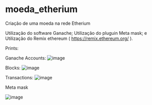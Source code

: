 # moeda_etherium
Criação de uma moeda na rede Etherium


Utilização do software Ganache;
Utilização do pluguin Meta mask; e
Utilização do Remix ethereum ( https://remix.ethereum.org/ ).





Prints:

Ganache
Accounts:
![image](https://github.com/user-attachments/assets/7c49ddc9-0f97-4fcc-98d4-82871ab74911)

Blocks:
![image](https://github.com/user-attachments/assets/7306400e-07fc-429c-9065-85f1522dab3d)

Transactions:
![image](https://github.com/user-attachments/assets/908a58d4-5e74-4cbc-93fb-bc3ed825c94a)

Meta mask

![image](https://github.com/user-attachments/assets/43d00ad7-bed7-452f-823e-5fab52b2def3)
